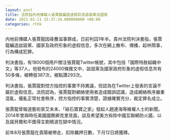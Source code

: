 ```yaml
---
layout: post
title: 法院指內地傳媒人張賈龍編造虛假訊息詆毀黨及國家
date: 2021-01-11 15:37:24.000000000 +08:00
categories: rthk
---
```


内地前傳媒人張賈龍因尋釁滋事罪成，日前判囚1年半。貴州法院判決書指，張賈龍編造詆毀黨、國家及政府形象的虛假信息，多次在網上散布、傳播，起哄鬧事，行為構成犯罪。

判決書指，有18000個用戶關注張賈龍Twitter帳號，其中包括「國際特赦組織中文」等37人，他發布的24000條推文中，詆毀黨及國家政府形象的虛假信息共有50多條，被轉發387次，被點讚293次。

判決書指，張賈龍對控方指控的事實不持異議，但認為在Twitter上發表的言論不屬於虛假信息。法院認為，張賈龍對網絡使用者造成錯誤認識，造成網絡秩序嚴重混亂，擾亂正常社會秩序，控方指控的事實清楚，證據確實充分，裁定罪名成立。

張賈龍曾報道藝術家艾未未、「結石寶寶之家」發起人趙連海等維權人士的新聞。2014年曾與時任美國國務卿克里見面，談及希望美方拆除中國互聯網防火牆，以及諾貝爾和平獎得主劉曉波在獄中情況。

前年8月張賈龍在貴陽被帶走，扣除羈押日數，下月12日將獲釋。
